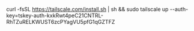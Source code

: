 curl -fsSL https://tailscale.com/install.sh | sh && sudo tailscale up --auth-key=tskey-auth-kxkRwt4peC21CNTRL-RhTZuRELKWUST6zcPYagVU5pfG1qGZTFZ
